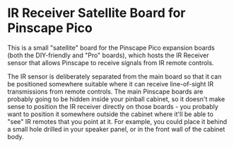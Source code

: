 # IR Receiver Satellite Board for Pinscape Pico

This is a small "satellite" board for the Pinscape Pico expansion
boards (both the DIY-friendly and "Pro" boards), which hosts the IR
Receiver sensor that allows Pinscape to receive signals from IR remote
controls. 

The IR sensor is deliberately separated from the main board so that it
can be positioned somewhere suitable where it can receive
line-of-sight IR transmissions from remote controls.  The main
Pinscape boards are probably going to be hidden inside your pinball
cabinet, so it doesn't make sense to position the IR receiver directly
on those boards - you probably want to position it somewhere outside
the cabinet where it'll be able to "see" IR remotes that you point at
it.  For example, you could place it behind a small hole drilled in
your speaker panel, or in the front wall of the cabinet body.
